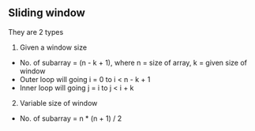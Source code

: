 ## Sliding window
They are 2 types 
1. Given a window size
 - No. of subarray = (n - k + 1), where n = size of array, k = given size of window
 - Outer loop will going i = 0 to i < n - k + 1
 - Inner loop will going j = i to j < i + k
2. Variable size of window
 - No. of subarray = n * (n + 1) / 2
